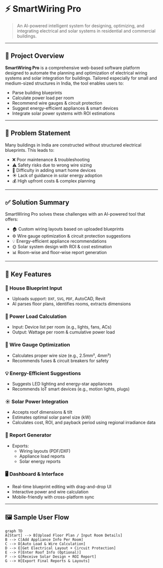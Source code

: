 # ⚡ SmartWiring Pro

> An AI-powered intelligent system for designing, optimizing, and integrating electrical and solar systems in residential and commercial buildings.

---

## 🚀 Project Overview

**SmartWiring Pro** is a comprehensive web-based software platform designed to automate the planning and optimization of electrical wiring systems and solar integration for buildings. Tailored especially for small and medium-sized structures in India, the tool enables users to:

- Parse building blueprints
- Calculate power load per room
- Recommend wire gauges & circuit protection
- Suggest energy-efficient appliances & smart devices
- Integrate solar power systems with ROI estimations

---

## 🧠 Problem Statement

Many buildings in India are constructed without structured electrical blueprints. This leads to:

- ❌ Poor maintenance & troubleshooting
- ⚠️ Safety risks due to wrong wire sizing
- 🔌 Difficulty in adding smart home devices
- ☀️ Lack of guidance in solar energy adoption
- 💰 High upfront costs & complex planning

---

## ✅ Solution Summary

SmartWiring Pro solves these challenges with an AI-powered tool that offers:

- 🏠 Custom wiring layouts based on uploaded blueprints
- ⚙️ Wire gauge optimization & circuit protection suggestions
- 💡 Energy-efficient appliance recommendations
- 🌞 Solar system design with ROI & cost estimation
- 📊 Room-wise and floor-wise report generation

---

## 🔧 Key Features

### 📐 House Blueprint Input
- Uploads support: `DXF`, `SVG`, `PDF`, AutoCAD, Revit
- AI parses floor plans, identifies rooms, extracts dimensions

### 🔌 Power Load Calculation
- Input: Device list per room (e.g., lights, fans, ACs)
- Output: Wattage per room & cumulative power load

### 🔩 Wire Gauge Optimization
- Calculates proper wire size (e.g., 2.5mm², 4mm²)
- Recommends fuses & circuit breakers for safety

### 💡 Energy-Efficient Suggestions
- Suggests LED lighting and energy-star appliances
- Recommends IoT smart devices (e.g., motion lights, plugs)

### ☀️ Solar Power Integration
- Accepts roof dimensions & tilt
- Estimates optimal solar panel size (kW)
- Calculates cost, ROI, and payback period using regional irradiance data

### 🧾 Report Generator
- Exports:
  - Wiring layouts (PDF/DXF)
  - Appliance load reports
  - Solar energy reports

### 🖥️ Dashboard & Interface
- Real-time blueprint editing with drag-and-drop UI
- Interactive power and wire calculation
- Mobile-friendly with cross-platform sync

---

## 🖼️ Sample User Flow

```mermaid
graph TD
A[Start] --> B[Upload Floor Plan / Input Room Details]
B --> C[Add Appliance Info Per Room]
C --> D[Auto Load & Wire Calculation]
D --> E[Get Electrical Layout + Circuit Protection]
E --> F[Enter Roof Info (Optional)]
F --> G[Receive Solar Design + ROI Report]
G --> H[Export Final Reports & Layouts]
